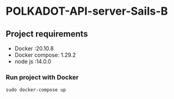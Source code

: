 ﻿# POLKADOT-API-server-Sails-B


## Project requirements
- Docker :20.10.8
- Docker compose: 1.29.2
- node js :14.0.0


### Run project with Docker
```
sudo docker-compose up
```
